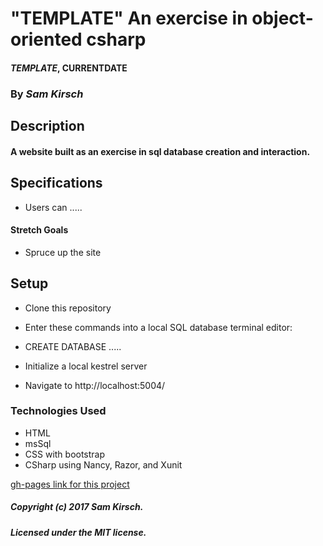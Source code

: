 # "TEMPLATE" An exercise in object-oriented csharp

#### _TEMPLATE_, CURRENTDATE

### By _Sam Kirsch_

## Description

#### A website built as an exercise in sql database creation and interaction.

## Specifications

* Users can .....

#### Stretch Goals

* Spruce up the site

## Setup

* Clone this repository
* Enter these commands into a local SQL database terminal editor:
*  CREATE DATABASE .....

* Initialize a local kestrel server
* Navigate to http://localhost:5004/

### Technologies Used

* HTML
* msSql
* CSS with bootstrap
* CSharp using Nancy, Razor, and Xunit

[gh-pages link for this project](https://denalisk.github.io/advanced-csharp-template)

##### Copyright (c) 2017 Sam Kirsch.

##### Licensed under the MIT license.
